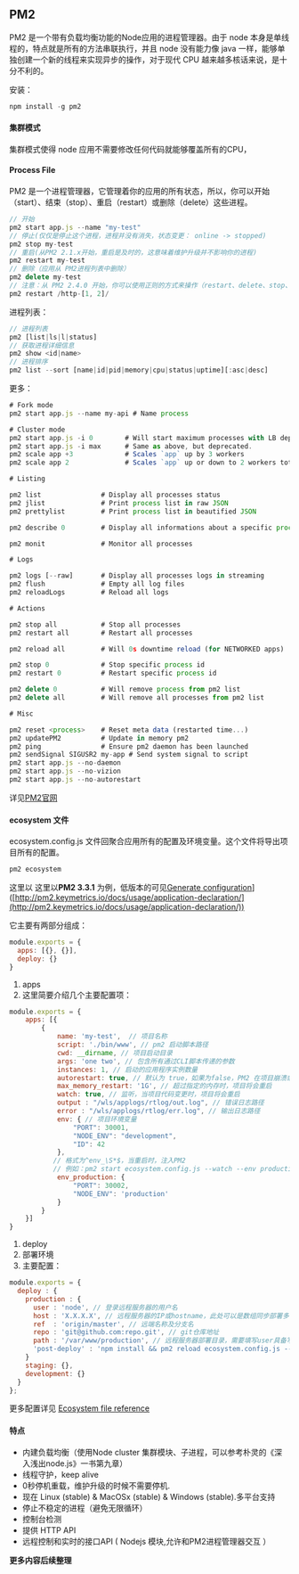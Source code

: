 ## PM2

PM2 是一个带有负载均衡功能的Node应用的进程管理器。由于 node 本身是单线程的，特点就是所有的方法串联执行，并且 node 没有能力像 java 一样，能够单独创建一个新的线程来实现异步的操作，对于现代 CPU 越来越多核话来说，是十分不利的。

安装：

```javascript
npm install -g pm2
```

#### 集群模式

集群模式使得 node 应用不需要修改任何代码就能够覆盖所有的CPU，

#### Process File

PM2 是一个进程管理器，它管理着你的应用的所有状态，所以，你可以开始（start）、结束（stop）、重启（restart）或删除（delete）这些进程。

```javascript
// 开始
pm2 start app.js --name "my-test"
// 停止(仅仅是停止这个进程，进程并没有消失，状态变更： online -> stopped)
pm2 stop my-test
// 重启(从PM2 2.1.x开始，重启是及时的，这意味着维护升级并不影响你的进程)
pm2 restart my-test
// 删除（应用从 PM2进程列表中删除）
pm2 delete my-test
// 注意：从 PM2 2.4.0 开始，你可以使用正则的方式来操作（restart、delete、stop、reload），但是，仅只能restart http-1、http-2，http-3暂时还不可以。这些正则表达式只能用来测试应用名称，不能来判定id
pm2 restart /http-[1, 2]/
```

进程列表：

```javascript
// 进程列表
pm2 [list|ls|l|status]
// 获取进程详细信息
pm2 show <id|name>
// 进程排序
pm2 list --sort [name|id|pid|memory|cpu|status|uptime][:asc|desc]
```

更多：

```javascript
# Fork mode
pm2 start app.js --name my-api # Name process

# Cluster mode
pm2 start app.js -i 0        # Will start maximum processes with LB depending on available CPUs
pm2 start app.js -i max      # Same as above, but deprecated.
pm2 scale app +3             # Scales `app` up by 3 workers
pm2 scale app 2              # Scales `app` up or down to 2 workers total

# Listing

pm2 list               # Display all processes status
pm2 jlist              # Print process list in raw JSON
pm2 prettylist         # Print process list in beautified JSON

pm2 describe 0         # Display all informations about a specific process

pm2 monit              # Monitor all processes

# Logs

pm2 logs [--raw]       # Display all processes logs in streaming
pm2 flush              # Empty all log files
pm2 reloadLogs         # Reload all logs

# Actions

pm2 stop all           # Stop all processes
pm2 restart all        # Restart all processes

pm2 reload all         # Will 0s downtime reload (for NETWORKED apps)

pm2 stop 0             # Stop specific process id
pm2 restart 0          # Restart specific process id

pm2 delete 0           # Will remove process from pm2 list
pm2 delete all         # Will remove all processes from pm2 list

# Misc

pm2 reset <process>    # Reset meta data (restarted time...)
pm2 updatePM2          # Update in memory pm2
pm2 ping               # Ensure pm2 daemon has been launched
pm2 sendSignal SIGUSR2 my-app # Send system signal to script
pm2 start app.js --no-daemon
pm2 start app.js --no-vizion
pm2 start app.js --no-autorestart
```

详见[PM2官网](http://pm2.keymetrics.io/docs/usage/quick-start/)

#### ecosystem 文件

ecosystem.config.js 文件回聚合应用所有的配置及环境变量。这个文件将导出项目所有的配置。

```javascript
pm2 ecosystem
```

这里以 这里以**PM2 3.3.1** 为例，低版本的可见[Generate configuration](http://pm2.keymetrics.io/docs/usage/application-declaration/#generate-configuration)]([http://pm2.keymetrics.io/docs/usage/application-declaration/](http://pm2.keymetrics.io/docs/usage/application-declaration/))

它主要有两部分组成：

```javascript
module.exports = {
  apps: [{}, {}],
  deploy: {}
}
```

1. apps
2. 这里简要介绍几个主要配置项：
```javascript
module.exports = {
    apps: [{
        {
            name: 'my-test',  // 项目名称
            script: './bin/www', // pm2 启动脚本路径
            cwd: __dirname, // 项目启动目录
        	args: 'one two', // 包含所有通过CLI脚本传递的参数
    		instances: 1, // 启动的应用程序实例数量
    		autorestart: true, // 默认为 true，如果为false，PM2 在项目崩溃或结束时不会重启
    		max_memory_restart: '1G', // 超过指定的内存时，项目将会重启
            watch: true, // 监听，当项目代码变更时，项目将会重启
            output : "/wls/applogs/rtlog/out.log", // 错误日志路径
            error : "/wls/applogs/rtlog/err.log", // 输出日志路径
            env: { // 项目环境变量
                "PORT": 30001,
                "NODE_ENV": "development",
        		"ID": 42
            },
           // 格式为^env_\S*$，当重启时，注入PM2
           // 例如：pm2 start ecosystem.config.js --watch --env production
    		env_production: {
           		"PORT": 30002,
      			"NODE_ENV": 'production'
    		} 
        }
    }]
}
```

1. deploy
2. 部署环境
3. 主要配置：
```javascript
module.exports = {
  deploy : {
    production : {
      user : 'node', // 登录远程服务器的用户名
      host : 'X.X.X.X', // 远程服务器的IP或hostname，此处可以是数组同步部署多个服务器
      ref  : 'origin/master', // 远端名称及分支名
      repo : 'git@github.com:repo.git', // git仓库地址
      path : '/var/www/production', // 远程服务器部署目录，需要填写user具备写入权限的目录
      'post-deploy' : 'npm install && pm2 reload ecosystem.config.js --env production' // 部署后需要执行的命令
    }
    staging: {},
    development: {}
  }
};
```


更多配置详见 [Ecosystem file reference](https://pm2.io/doc/en/runtime/reference/ecosystem-file/)

#### 特点

* 内建负载均衡（使用Node cluster 集群模块、子进程，可以参考朴灵的《深入浅出node.js》一书第九章）
* 线程守护，keep alive
* 0秒停机重载，维护升级的时候不需要停机.
* 现在 Linux (stable) & MacOSx (stable) & Windows (stable).多平台支持
* 停止不稳定的进程（避免无限循环）
* 控制台检测
* 提供 HTTP API
* 远程控制和实时的接口API ( Nodejs 模块,允许和PM2进程管理器交互 ）

**更多内容后续整理**